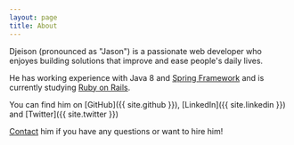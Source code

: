 ```yaml
---
layout: page
title: About
---
```


Djeison (pronounced as "Jason") is a passionate web developer who enjoyes building solutions that improve and ease people's daily lives.

He has working experience with Java 8 and [Spring Framework](https://spring.io/) and is currently studying [Ruby on Rails](http://rubyonrails.org/).

You can find him on [GitHub]({{ site.github }}), [LinkedIn]({{ site.linkedin }}) and [Twitter]({{ site.twitter }})

[Contact](/contact) him if you have any questions or want to hire him!
